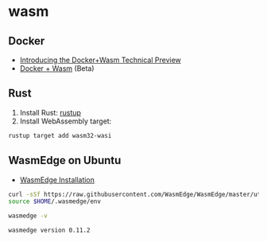 # wasm

## Docker

- [Introducing the Docker+Wasm Technical Preview](https://www.docker.com/blog/docker-wasm-technical-preview/)
- [Docker + Wasm](https://docs.docker.com/desktop/wasm/) (Beta)

## Rust

1. Install Rust: [rustup](https://www.rust-lang.org/tools/install)
2. Install WebAssembly target:

```bash
rustup target add wasm32-wasi
```

## WasmEdge on Ubuntu

- [WasmEdge Installation](https://wasmedge.org/book/en/quick_start/install.html)

```bash
curl -sSf https://raw.githubusercontent.com/WasmEdge/WasmEdge/master/utils/install.sh | bash
source $HOME/.wasmedge/env
```

```bash
wasmedge -v

wasmedge version 0.11.2
```
